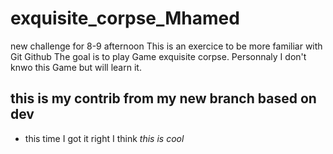 # exquisite_corpse_Mhamed
new challenge for 8-9 afternoon
This is an exercice to be more familiar with Git Github
The goal is to play Game exquisite corpse.
Personnaly I don't knwo this Game but will learn it.

## this is my contrib from my new branch based on dev
* this time I got it right I think
*this is cool*
